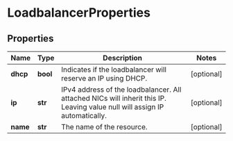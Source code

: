 # LoadbalancerProperties

## Properties
| Name | Type | Description | Notes |
| ------------ | ------------- | ------------- | ------------- |
| **dhcp** | **bool** | Indicates if the loadbalancer will reserve an IP using DHCP. | [optional]  |
| **ip** | **str** | IPv4 address of the loadbalancer. All attached NICs will inherit this IP. Leaving value null will assign IP automatically. | [optional]  |
| **name** | **str** | The name of the  resource. | [optional]  |


